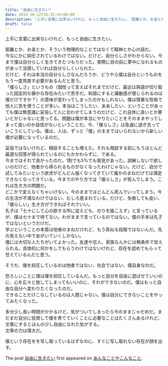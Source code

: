 ```yaml
---
title: "自由に生きたい"
date: 2019-10-22T20:32:41+00:00
description: "上手に言葉に出来ないけれど、もっと自由に生きたい。 距離とか、お金とか、そういう物理的なことではなくて精神とか心の話だ。 今なにかに抑圧されているわけではない。だけど、自分らしさがわからない。今まで僕は自分らしく生きてき ..."
draft: false
---
```


上手に言葉に出来ないけれど、もっと自由に生きたい。

距離とか、お金とか、そういう物理的なことではなくて精神とか心の話だ。  
今なにかに抑圧されているわけではない。だけど、自分らしさがわからない。今まで僕は自分らしく生きてきたつもりだった。実際に目の前に夢中になれるものがあって没頭していれば自分らしくいられた。  
だけど、それは本当の自分らしさなんだろうか、どうやら僕は自分というものをもう一度見直す必要があるんだと思う。  
「僕らしさ」というもの（個性って言えばそれまでだけど、最近は熟語が切り取った固定的な静かな存在みたいで苦手だ。和語にすると躍動感が感じられるのは僕だけですか？）の意味が変わってしまったのかもしれない。僕は慎重な性格で他人に気を使うことが多い。本当はこうしたい、ああしたい、ということがあっても僕は無意識に妥協して人に合わせてしまうのだけど、これ自体に良いとか悪いとかじゃないと思ってる。問題は僕が本当にやりたいことをそのままやってしまって良いのか自信がないということだ。今、「僕らしさ」は急速に過ぎ去っていこうとしている。僕は、人は、ずっと「僕」のままではいられないから新しい僕が必要になっているのだ。

妥協ではないけれど、相談することも増えた。それも相談する前にもうほとんど最適な回答が得られているのにもかかわらずに、である。  
今まではそれで良かったのだ。1割でも5%でも発見があった。誤解しないで欲しいのだけど、他者から得られるものがなくなったわけじゃない。だけど、自分で試してみたいという欲求がどんどん強くなってきていて誰かのまねだけでは満足できなくなってきている。今までのやり方では「僕らしさ」が死んでしまう。これは生き方の問題だ。  
どこかで変えなくちゃいけない。今のままではどんどん死んでいってしまう。今の生活が不満なわけではない、むしろ恵まれている。だけど、失敗しても良い、「僕らしい」生き方ができればそれでいい。  
孔子は「七十にして心の欲する所に従えども、のりを踰こえず」と言っているが、僕は七十まで待てない。わがままで言っているのではない。僕の手本は孔子ではないというだけだ。  
学ぶということの本質は他者のまねだけれど、もう真似る段階ではないんだ。先の見えない中であがいていくしかない。  
僕には大切な人たちがいてよかった。友達や恋人、家族なんかには無条件で甘えられる。具体的に何かをしてもらうわけではないけれど、存在を認めてもらって甘えているんだと思う。

そうだ、僕を抑圧しているのは他者ではない、社会ではない、僕自身なのだ。

恐ろしいことに僕は僕を抑圧しているんだ。もっと自分を自由に遊ばせていいのに、心を広々と放してしまってもいいのに、それができないのだ。僕はもっと自由な自分へ変わりたくなったのだ。  
できることだけこなしているのは人間じゃない。僕は自分にできないことをやってみたくなった。

多分少し長い時間がかかるけど、気がついてしまったら今のままじゃだめだ。まだまだ自分に投資して僕を育てていくことに必要なことはたくさんあるけれど、文章にするとほんの少し自由になれた気がする。  
文章の力は偉大だ。

僕という存在をを写し取っているはずなのに、すぐに写し取れない存在が顔を出す。

The post [自由に生きたい](https://blog.cfw4.tokyo/wordpress/1002/) first appeared on [あんなことやこんなこと](https://blog.cfw4.tokyo).